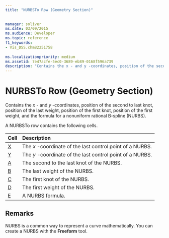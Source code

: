 ```yaml
---
title: "NURBSTo Row (Geometry Section)"
 
 
manager: soliver
ms.date: 03/09/2015
ms.audience: Developer
ms.topic: reference
f1_keywords:
- Vis_DSS.chm82251758
 
ms.localizationpriority: medium
ms.assetid: 7e47acfe-5ec0-3689-eb89-0168f596a739
description: "Contains the x - and y -coordinates, position of the second to last knot, position of the last weight, position of the first knot, position of the first weight, and the formula for a nonuniform rational B-spline (NURBS)."
---
```


# NURBSTo Row (Geometry Section)

Contains the  *x*  - and  *y*  -coordinates, position of the second to last knot, position of the last weight, position of the first knot, position of the first weight, and the formula for a nonuniform rational B-spline (NURBS). 
  
A NURBSTo row contains the following cells.
  
|**Cell**|**Description**|
|:-----|:-----|
|[X](x-cell-geometry-section.md) <br/> |The *x*  -coordinate of the last control point of a NURBS. |
|[Y](y-cell-geometry-section.md) <br/> |The *y*  -coordinate of the last control point of a NURBS. |
|[A](a-cell-geometry-section.md) <br/> |The second to the last knot of the NURBS. |
|[B](b-cell-geometry-section.md) <br/> |The last weight of the NURBS. |
|[C](c-cell-geometry-section.md) <br/> |The first knot of the NURBS. |
|[D](d-cell-geometry-section.md) <br/> |The first weight of the NURBS. |
|[E](e-cell-geometry-section.md) <br/> |A NURBS formula. |
   
## Remarks

NURBS is a common way to represent a curve mathematically. You can create a NURBS with the **Freeform** tool. 
  

